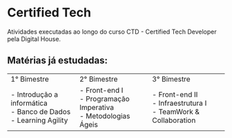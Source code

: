# **Certified Tech**
Atividades executadas ao longo do curso CTD - Certified Tech Developer pela Digital House.

## Matérias já estudadas:

<table>
    <tr>
        <td>1° Bimestre</td>
        <td>2° Bimestre</td>
        <td>3° Bimestre</td> 
    </tr>
    <tr>
        <td>
            - Introdução a informática</br>
            - Banco de Dados </br>
            - Learning Agility
        </td>
        <td>
            - Front-end I</br>
            - Programação Imperativa </br>
            - Metodologias Ágeis
        </td>
        <td>
            - Front-end II </br>
            - Infraestrutura I </br>
            - TeamWork & Collaboration 
        </td>
    </tr>
</table>
